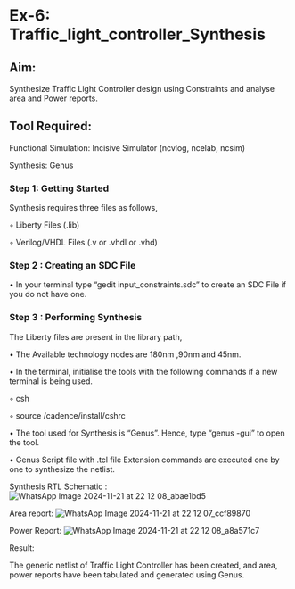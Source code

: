 # Ex-6: Traffic_light_controller_Synthesis

## Aim:

Synthesize Traffic Light Controller design using Constraints and analyse area and Power reports.

## Tool Required:

Functional Simulation: Incisive Simulator (ncvlog, ncelab, ncsim)

Synthesis: Genus

### Step 1: Getting Started

Synthesis requires three files as follows,

◦ Liberty Files (.lib)

◦ Verilog/VHDL Files (.v or .vhdl or .vhd)

### Step 2 : Creating an SDC File

•	In your terminal type “gedit input_constraints.sdc” to create an SDC File if you do not have one.

### Step 3 : Performing Synthesis

The Liberty files are present in the library path,

• The Available technology nodes are 180nm ,90nm and 45nm.

• In the terminal, initialise the tools with the following commands if a new terminal is being used.

◦ csh

◦ source /cadence/install/cshrc

• The tool used for Synthesis is “Genus”. Hence, type “genus -gui” to open the tool.

• Genus Script file with .tcl file Extension commands are executed one by one to synthesize the netlist.

Synthesis RTL Schematic :
![WhatsApp Image 2024-11-21 at 22 12 08_abae1bd5](https://github.com/user-attachments/assets/7ebeb61d-7880-4f96-9a18-00c6dc9596a7)


Area report:
![WhatsApp Image 2024-11-21 at 22 12 07_ccf89870](https://github.com/user-attachments/assets/2797812c-f076-4b44-a0f3-acd1a060967b)


Power Report:
![WhatsApp Image 2024-11-21 at 22 12 08_a8a571c7](https://github.com/user-attachments/assets/0d3355dd-a8a9-4480-a808-29e1a98d0315)


Result:

The generic netlist of Traffic Light Controller has been created, and area, power reports have been tabulated and generated using Genus.

